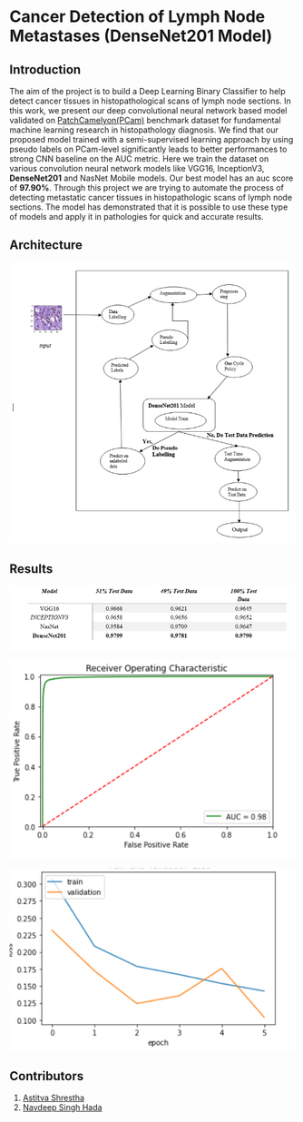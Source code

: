 # Cancer Detection of Lymph Node Metastases (DenseNet201 Model)

## Introduction
The aim of the project is to build a Deep Learning Binary Classifier to help detect cancer tissues in histopathological scans of lymph node sections. In this work, we present our deep convolutional neural network based model validated on [PatchCamelyon(PCam)](https://github.com/basveeling/pcam)  benchmark dataset for fundamental machine learning research in histopathology diagnosis. We find that our proposed model trained with a semi-supervised learning approach by using pseudo labels on PCam-level significantly leads to better performances to strong CNN baseline on the AUC metric. Here we train the dataset on various convolution neural network models like VGG16, InceptionV3, **DenseNet201** and NasNet Mobile models. Our best model has an auc score of **97.90%**. Through this project we are trying to automate the process of detecting metastatic cancer tissues in histopathologic scans of lymph node sections. The model has demonstrated that it is possible to use these type of models and apply it in pathologies for quick and accurate results.

## Architecture
<p align="center">
  <img src="blob/images/architecture.PNG"/>
</p>

## Results
<p align="center">
  <img src="blob/images/results.PNG"/>
</p>
<p align="center">
  <img src="blob/images/roc_curve.PNG"/>
</p>
<p align="center">
  <img src="blob/images/loss_result.PNG"/>
</p>

## Contributors
   1. [Astitva Shrestha](https://www.linkedin.com/in/astitva17a87/)
   2. [Navdeep Singh Hada](https://www.linkedin.com/in/navdeep-singh-hada-a102b7190/)
   